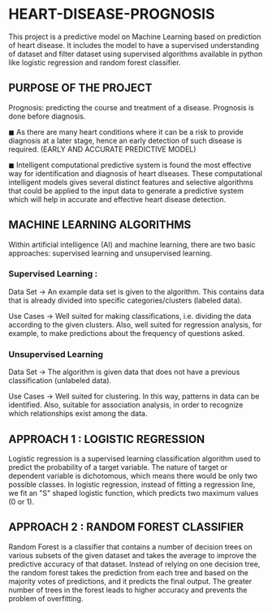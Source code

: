 # HEART-DISEASE-PROGNOSIS
This project is a predictive model on Machine Learning based on prediction of heart disease. It includes the model to have a supervised understanding of dataset and filter dataset using supervised algorithms available in python like logistic regression and random forest classifier.

## PURPOSE OF THE PROJECT
Prognosis: predicting the course and treatment of a disease. Prognosis is done before diagnosis.

◼ As there are many heart conditions where it can be a risk to provide diagnosis at a later stage, hence an 
early detection of such disease is required. 
(EARLY AND ACCURATE PREDICTIVE MODEL)

◼ Intelligent computational predictive system is found the most effective way for identification and 
diagnosis of heart diseases. These computational intelligent models gives several distinct features and 
selective algorithms that could be applied to the input data to generate a predictive system which will 
help in accurate and effective heart disease detection.

## MACHINE LEARNING ALGORITHMS
Within artificial intelligence (AI) and machine learning, there are two basic approaches: supervised learning and 
unsupervised learning.


### Supervised Learning :
Data Set -> An example data set is given to the algorithm.
This contains data that is already divided into
specific categories/clusters (labeled data).

Use Cases -> Well suited for making classifications, i.e.
dividing the data according to the given clusters.
Also, well suited for regression analysis, for
example, to make predictions about the
frequency of questions asked.

### Unsupervised Learning
Data Set -> The algorithm is given data that does not have a
previous classification (unlabeled data).

Use Cases -> Well suited for clustering. In this way, patterns
in data can be identified.
Also, suitable for association analysis, in order
to recognize which relationships exist among the
data.

## APPROACH 1 : LOGISTIC REGRESSION
Logistic regression is a supervised learning classification algorithm used to 
predict the probability of a target variable. The nature of target or dependent 
variable is dichotomous, which means there would be only two possible 
classes.
In logistic regression, instead of fitting a regression line, we fit an "S" shaped 
logistic function, which predicts two maximum values (0 or 1).

## APPROACH 2 : RANDOM FOREST CLASSIFIER
Random Forest is a classifier that contains a number of decision trees on 
various subsets of the given dataset and takes the average to improve the 
predictive accuracy of that dataset. Instead of relying on one decision tree, 
the random forest takes the prediction from each tree and based on the 
majority votes of predictions, and it predicts the final output.
The greater number of trees in the forest leads to higher accuracy and 
prevents the problem of overfitting.
